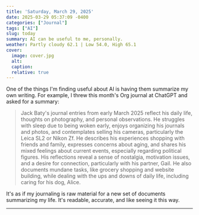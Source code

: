 ```yaml
---
title: 'Saturday, March 29, 2025'
date: 2025-03-29 05:37:09 -0400
categories: ["Journal"]
tags: ["AI"]
slug: today
summary: AI can be useful to me, personally.
weather: Partly cloudy 62.1 | Low 54.0, High 65.1
cover: 
  image: cover.jpg
  alt: 
  caption: 
  relative: true
---
```


One of the things I'm finding useful about AI is having them summarize my own writing. For example, I threw this month's Org journal at ChatGPT and asked for a summary:

> Jack Baty's journal entries from early March 2025 reflect his daily life, thoughts on photography, and personal observations. He struggles with sleep due to being woken early, enjoys organizing his journals and photos, and contemplates selling his cameras, particularly the Leica SL2 or Nikon Zf. He describes his experiences shopping with friends and family, expresses concerns about aging, and shares his mixed feelings about current events, especially regarding political figures. His reflections reveal a sense of nostalgia, motivation issues, and a desire for connection, particularly with his partner, Gail. He also documents mundane tasks, like grocery shopping and website building, while dealing with the ups and downs of daily life, including caring for his dog, Alice.

It's as if my journaling is raw material for a new set of documents summarizing my life. It's readable, accurate, and like seeing it this way.

----


